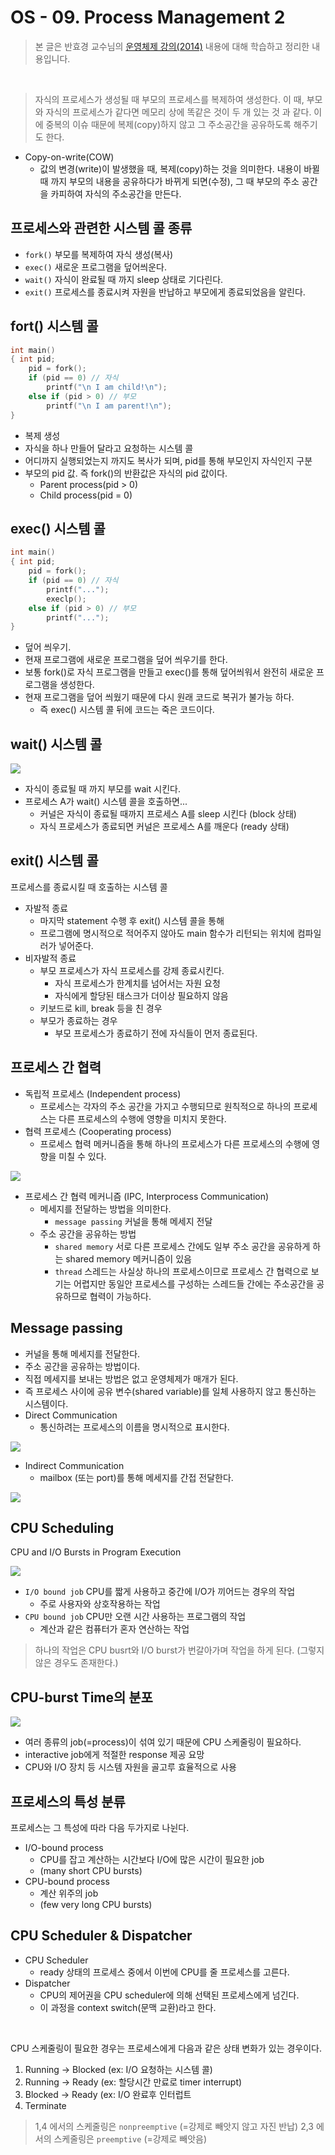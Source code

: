# OS - 09. Process Management 2

 > 본 글은 반효경 교수님의 [운영체제 강의(2014)](http://www.kocw.net/home/search/kemView.do?kemId=1046323) 내용에 대해 학습하고 정리한 내용입니다. 

</br>

> 자식의 프로세스가 생성될 때 부모의 프로세스를 복제하여 생성한다. 이 때, 부모와 자식의 프로세스가 같다면 메모리 상에 똑같은 것이 두 개 있는 것 과 같다. 이에 중복의 이슈 때문에 복제(copy)하지 않고 그 주소공간을 공유하도록 해주기도 한다.

* Copy-on-write(COW)
    * 값의 변경(write)이 발생했을 때, 복제(copy)하는 것을 의미한다. 내용이 바뀔 때 까지 부모의 내용을 공유하다가 바뀌게 되면(수정), 그 때 부모의 주소 공간을 카피하여 자식의 주소공간을 만든다.

## 프로세스와 관련한 시스템 콜 종류

* `fork()` 부모를 복제하여 자식 생성(복사)
* `exec()` 새로운 프로그램을 덮어씌운다.
* `wait()` 자식이 완료될 때 까지 sleep 상태로 기다린다.
* `exit()` 프로세스를 종료시켜 자원을 반납하고 부모에게 종료되었음을 알린다.

## fort() 시스템 콜

```c
int main()
{ int pid;
    pid = fork();
    if (pid == 0) // 자식
        printf("\n I am child!\n");
    else if (pid > 0) // 부모
        printf("\n I am parent!\n");
}
```

* 복제 생성
* 자식을 하나 만들어 달라고 요청하는 시스템 콜
* 어디까지 실행되었는지 까지도 복사가 되며, pid를 통해 부모인지 자식인지 구분
* 부모의 pid 값. 즉 fork()의 반환값은 자식의 pid 값이다.
    * Parent process(pid > 0)
    * Child process(pid = 0)

## exec() 시스템 콜

```c
int main()
{ int pid;
    pid = fork();
    if (pid == 0) // 자식
        printf("...");
        execlp();
    else if (pid > 0) // 부모
        printf("...");
}
```

* 덮어 씌우기.
* 현재 프로그램에 새로운 프로그램을 덮어 씌우기를 한다.
* 보통 fork()로 자식 프로그램을 만들고 exec()를 통해 덮어씌워서 완전히 새로운 프로그램을 생성한다.
* 현재 프로그램을 덮어 씌웠기 때문에 다시 원래 코드로 복귀가 불가능 하다.
    * 즉 exec() 시스템 콜 뒤에 코드는 죽은 코드이다.

## wait() 시스템 콜

![](https://i.imgur.com/qxwIJ23.png)

* 자식이 종료될 때 까지 부모를 wait 시킨다.
* 프로세스 A가 wait() 시스템 콜을 호출하면...
    * 커널은 자식이 종료될 때까지 프로세스 A를 sleep 시킨다 (block 상태)
    * 자식 프로세스가 종료되면 커널은 프로세스 A를 깨운다 (ready 상태)

## exit() 시스템 콜

프로세스를 종료시킬 때 호출하는 시스템 콜

* 자발적 종료
    * 마지막 statement 수행 후 exit() 시스템 콜을 통해
    * 프로그램에 명시적으로 적어주지 않아도 main 함수가 리턴되는 위치에 컴파일러가 넣어준다.
* 비자발적 종료
    * 부모 프로세스가 자식 프로세스를 강제 종료시킨다.
        * 자식 프로세스가 한계치를 넘어서는 자원 요청
        * 자식에게 할당된 태스크가 더이상 필요하지 않음
    * 키보드로 kill, break 등을 친 경우
    * 부모가 종료하는 경우
        * 부모 프로세스가 종료하기 전에 자식들이 먼저 종료된다.

## 프로세스 간 협력

* 독립적 프로세스 (Independent process)
    * 프로세스는 각자의 주소 공간을 가지고 수행되므로 원칙적으로 하나의 프로세스는 다른 프로세스의 수행에 영향을 미치지 못한다.
* 협력 프로세스 (Cooperating process)
    * 프로세스 협력 메커니즘을 통해 하나의 프로세스가 다른 프로세스의 수행에 영향을 미칠 수 있다.

![](https://i.imgur.com/f9YIr2m.png)

* 프로세스 간 협력 메커니즘 (IPC, Interprocess Communication)
    * 메세지를 전달하는 방법을 의미한다.
        * `message passing` 커널을 통해 메세지 전달
    * 주소 공간을 공유하는 방법
        * `shared memory` 서로 다른 프로세스 간에도 일부 주소 공간을 공유하게 하는 shared memory 메커니즘이 있음
        * `thread` 스레드는 사실상 하나의 프로세스이므로 프로세스 간 협력으로 보기는 어렵지만 동일안 프로세스를 구성하는 스레드들 간에는 주소공간을 공유하므로 협력이 가능하다.

## Message passing

* 커널을 통해 메세지를 전달한다.
* 주소 공간을 공유하는 방법이다.
* 직접 메세지를 보내는 방법은 없고 운영체제가 매개가 된다.
* 즉 프로세스 사이에 공유 변수(shared variable)를 일체 사용하지 않고 통신하는 시스템이다.
* Direct Communication
    * 통신하려는 프로세스의 이름을 명시적으로 표시한다.

![](https://i.imgur.com/u82lgtU.png)

* Indirect Communication
    * mailbox (또는 port)를 통해 메세지를 간접 전달한다.

![](https://i.imgur.com/hUviEYN.png)

## CPU Scheduling

CPU and I/O Bursts in Program Execution 

![](https://i.imgur.com/poz5pX9.png)


* `I/O bound job` CPU를 짧게 사용하고 중간에 I/O가 끼어드는 경우의 작업
    * 주로 사용자와 상호작용하는 작업
* `CPU bound job` CPU만 오랜 시간 사용하는 프로그램의 작업
    * 계산과 같은 컴퓨터가 혼자 연산하는 작업

> 하나의 작업은 CPU busrt와 I/O burst가 번갈아가며 작업을 하게 된다. (그렇지 않은 경우도 존재한다.)

## CPU-burst Time의 분포

![](https://i.imgur.com/dFMV1UB.png)

* 여러 종류의 job(=process)이 섞여 있기 때문에 CPU 스케줄링이 필요하다.
* interactive job에게 적절한 response 제공 요망
* CPU와 I/O 장치 등 시스템 자원을 골고루 효율적으로 사용

## 프로세스의 특성 분류

프로세스는 그 특성에 따라 다음 두가지로 나뉜다.

* I/O-bound process
    * CPU를 잡고 계산하는 시간보다 I/O에 많은 시간이 필요한 job
    * (many short CPU bursts)
* CPU-bound process
    * 계산 위주의 job
    * (few very long CPU bursts)

## CPU Scheduler & Dispatcher

* CPU Scheduler
    * ready 상태의 프로세스 중에서 이번에 CPU를 줄 프로세스를 고른다.
* Dispatcher
    * CPU의 제어권을 CPU scheduler에 의해 선택된 프로세스에게 넘긴다.
    * 이 과정을 context switch(문맥 교환)라고 한다.

</br>

CPU 스케줄링이 필요한 경우는 프로세스에게 다음과 같은 상태 변화가 있는 경우이다.

1. Running -> Blocked (ex: I/O 요청하는 시스템 콜)
2. Running -> Ready (ex: 할당시간 만료로 timer interrupt)
3. Blocked -> Ready (ex: I/O 완료후 인터럽트
4. Terminate

> 1,4 에서의 스케줄링은 `nonpreemptive` (=강제로 빼앗지 않고 자진 반납)
> 2,3 에서의 스케줄링은 `preemptive` (=강제로 빼앗음)


